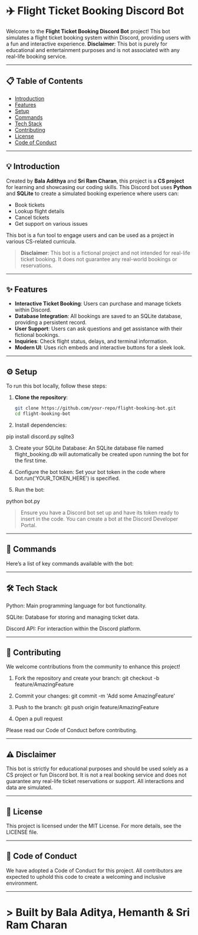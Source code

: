 
# ✈️ Flight Ticket Booking Discord Bot

Welcome to the **Flight Ticket Booking Discord Bot** project! This bot simulates a flight ticket booking system within Discord, providing users with a fun and interactive experience. **Disclaimer**: This bot is purely for educational and entertainment purposes and is not associated with any real-life booking service.

---

## 📋 Table of Contents
- [Introduction](#-introduction)
- [Features](#-features)
- [Setup](#-setup)
- [Commands](#-commands)
- [Tech Stack](#-tech-stack)
- [Contributing](#-contributing)
- [License](#-license)
- [Code of Conduct](#-code-of-conduct)

---

## 💡 Introduction

Created by **Bala Adithya** and **Sri Ram Charan**, this project is a **CS project** for learning and showcasing our coding skills. This Discord bot uses **Python** and **SQLite** to create a simulated booking experience where users can:
- Book tickets
- Lookup flight details
- Cancel tickets
- Get support on various issues

This bot is a fun tool to engage users and can be used as a project in various CS-related curricula.

> **Disclaimer**: This bot is a fictional project and not intended for real-life ticket booking. It does not guarantee any real-world bookings or reservations.

---

## ✨ Features

- **Interactive Ticket Booking**: Users can purchase and manage tickets within Discord.
- **Database Integration**: All bookings are saved to an SQLite database, providing a persistent record.
- **User Support**: Users can ask questions and get assistance with their fictional bookings.
- **Inquiries**: Check flight status, delays, and terminal information.
- **Modern UI**: Uses rich embeds and interactive buttons for a sleek look.

---

## ⚙️ Setup

To run this bot locally, follow these steps:

1. **Clone the repository**:
   ```bash
   git clone https://github.com/your-repo/flight-booking-bot.git
   cd flight-booking-bot

2. Install dependencies:

pip install discord.py sqlite3


3. Create your SQLite Database: An SQLite database file named flight_booking.db will automatically be created upon running the bot for the first time.


4. Configure the bot token: Set your bot token in the code where bot.run('YOUR_TOKEN_HERE') is specified.


5. Run the bot:

python bot.py



> Ensure you have a Discord bot set up and have its token ready to insert in the code. You can create a bot at the Discord Developer Portal.




---

## 📝 Commands

Here’s a list of key commands available with the bot:


---

## 🛠️ Tech Stack

Python: Main programming language for bot functionality.

SQLite: Database for storing and managing ticket data.

Discord API: For interaction within the Discord platform.



---

## 🤝 Contributing

We welcome contributions from the community to enhance this project!

1. Fork the repository and create your branch: git checkout -b feature/AmazingFeature


2. Commit your changes: git commit -m 'Add some AmazingFeature'


3. Push to the branch: git push origin feature/AmazingFeature


4. Open a pull request



Please read our Code of Conduct before contributing.


---

## ⚠️ Disclaimer

This bot is strictly for educational purposes and should be used solely as a CS project or fun Discord bot. It is not a real booking service and does not guarantee any real-life ticket reservations or support. All interactions and data are simulated.


---

## 📝 License

This project is licensed under the MIT License. For more details, see the LICENSE file.


---

## 📜 Code of Conduct

We have adopted a Code of Conduct for this project. All contributors are expected to uphold this code to create a welcoming and inclusive environment.


---

# > Built by Bala Aditya, Hemanth & Sri Ram Charan 

